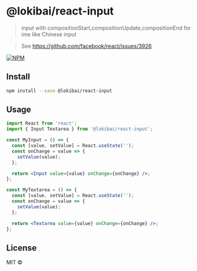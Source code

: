 # @lokibai/react-input

> input with compositionStart,compositionUpdate,compositionEnd for ime like Chinese input

> See https://github.com/facebook/react/issues/3926

[![NPM](https://img.shields.io/npm/v/@lokibai/react-input.svg)](https://www.npmjs.com/package/@lokibai/react-input)

## Install

```bash
npm install --save @lokibai/react-input
```

## Usage

```jsx
import React from 'react';
import { Input Textarea } from '@lokibai/react-input';

const MyInput = () => {
  const [value, setValue] = React.useState('');
  const onChange = value => {
    setValue(value);
  };

  return <Input value={value} onChange={onChange} />;
};

const MyTextarea = () => {
  const [value, setValue] = React.useState('');
  const onChange = value => {
    setValue(value);
  };

  return <Textarea value={value} onChange={onChange} />;
};
```

## License

MIT © [](https://github.com/)
